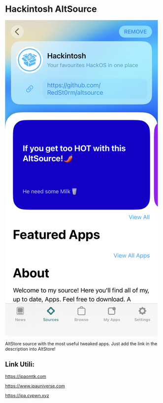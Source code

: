 # Hackintosh AltSource

![Home](screenshot/Home.png)

AltStore source with the most useful tweaked apps. Just add the link in the description into AltStore!

## Link Utili:
https://ipaomtk.com

https://www.ipauniverse.com

https://ipa.cypwn.xyz


